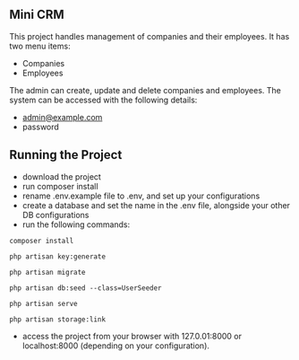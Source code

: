 ## Mini CRM

This project handles management of companies and their employees.
It has two menu items:
- Companies
- Employees

The admin can create, update and delete companies and employees.
The system can be accessed with the following details:
- admin@example.com
- password

## Running the Project
- download the project
- run composer install
- rename .env.example file to .env, and set up your configurations
- create a database and set the name in the .env file, alongside your other DB configurations
- run the following commands:

```
composer install
```

```
php artisan key:generate
```

```
php artisan migrate
```

```
php artisan db:seed --class=UserSeeder
```

```
php artisan serve
```

```
php artisan storage:link
```

- access the project from your browser with 127.0.01:8000 or localhost:8000 (depending on your configuration).
